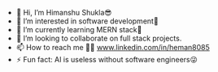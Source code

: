 - 👋 Hi, I’m Himanshu Shukla😎
- 👀 I’m interested in software development🚀
- 🌱 I’m currently learning MERN stack🎯 
- 💞️ I’m looking to collaborate on full stack projects.
- 📫 How to reach me 🚕🚕 www.linkedin.com/in/heman8085
- ⚡ Fun fact: AI is useless without software engineers😜

<!---
heman8085/heman8085 is a ✨ special ✨ repository because its `README.md` (this file) appears on your GitHub profile.
You can click the Preview link to take a look at your changes.
--->
